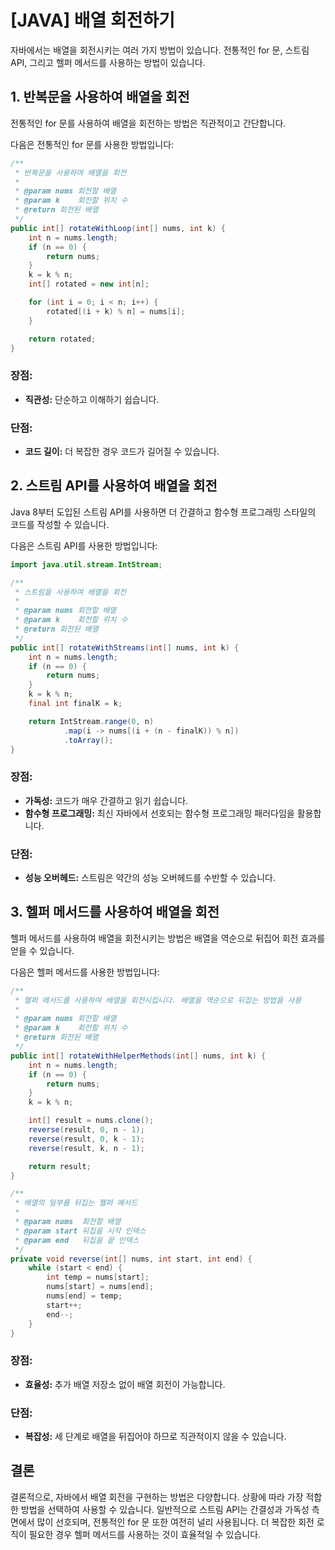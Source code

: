 # [JAVA] 배열 회전하기

자바에서는 배열을 회전시키는 여러 가지 방법이 있습니다. 전통적인 for 문, 스트림 API, 그리고 헬퍼 메서드를 사용하는 방법이 있습니다.

## 1. 반복문을 사용하여 배열을 회전

전통적인 for 문를 사용하여 배열을 회전하는 방법은 직관적이고 간단합니다.

다음은 전통적인 for 문를 사용한 방법입니다:

```java
/**
 * 반복문을 사용하여 배열을 회전
 *
 * @param nums 회전할 배열
 * @param k    회전할 위치 수
 * @return 회전된 배열
 */
public int[] rotateWithLoop(int[] nums, int k) {
    int n = nums.length;
    if (n == 0) {
        return nums;
    }
    k = k % n;
    int[] rotated = new int[n];

    for (int i = 0; i < n; i++) {
        rotated[(i + k) % n] = nums[i];
    }

    return rotated;
}
```

### **장점:**
- **직관성:** 단순하고 이해하기 쉽습니다.

### **단점:**
- **코드 길이:** 더 복잡한 경우 코드가 길어질 수 있습니다.

## 2. 스트림 API를 사용하여 배열을 회전

Java 8부터 도입된 스트림 API를 사용하면 더 간결하고 함수형 프로그래밍 스타일의 코드를 작성할 수 있습니다.

다음은 스트림 API를 사용한 방법입니다:

```java
import java.util.stream.IntStream;

/**
 * 스트림을 사용하여 배열을 회전
 *
 * @param nums 회전할 배열
 * @param k    회전할 위치 수
 * @return 회전된 배열
 */
public int[] rotateWithStreams(int[] nums, int k) {
    int n = nums.length;
    if (n == 0) {
        return nums;
    }
    k = k % n;
    final int finalK = k;

    return IntStream.range(0, n)
            .map(i -> nums[(i + (n - finalK)) % n])
            .toArray();
}
```

### **장점:**
- **가독성:** 코드가 매우 간결하고 읽기 쉽습니다.
- **함수형 프로그래밍:** 최신 자바에서 선호되는 함수형 프로그래밍 패러다임을 활용합니다.

### **단점:**
- **성능 오버헤드:** 스트림은 약간의 성능 오버헤드를 수반할 수 있습니다.

## 3. 헬퍼 메서드를 사용하여 배열을 회전

헬퍼 메서드를 사용하여 배열을 회전시키는 방법은 배열을 역순으로 뒤집어 회전 효과를 얻을 수 있습니다.

다음은 헬퍼 메서드를 사용한 방법입니다:

```java
/**
 * 헬퍼 메서드를 사용하여 배열을 회전시킵니다. 배열을 역순으로 뒤집는 방법을 사용
 *
 * @param nums 회전할 배열
 * @param k    회전할 위치 수
 * @return 회전된 배열
 */
public int[] rotateWithHelperMethods(int[] nums, int k) {
    int n = nums.length;
    if (n == 0) {
        return nums;
    }
    k = k % n;

    int[] result = nums.clone();
    reverse(result, 0, n - 1);
    reverse(result, 0, k - 1);
    reverse(result, k, n - 1);

    return result;
}

/**
 * 배열의 일부를 뒤집는 헬퍼 메서드
 *
 * @param nums  회전할 배열
 * @param start 뒤집을 시작 인덱스
 * @param end   뒤집을 끝 인덱스
 */
private void reverse(int[] nums, int start, int end) {
    while (start < end) {
        int temp = nums[start];
        nums[start] = nums[end];
        nums[end] = temp;
        start++;
        end--;
    }
}
```

### **장점:**
- **효율성:** 추가 배열 저장소 없이 배열 회전이 가능합니다.

### **단점:**
- **복잡성:** 세 단계로 배열을 뒤집어야 하므로 직관적이지 않을 수 있습니다.

## 결론

결론적으로, 자바에서 배열 회전을 구현하는 방법은 다양합니다. 상황에 따라 가장 적합한 방법을 선택하여 사용할 수 있습니다. 일반적으로 스트림 API는 간결성과 가독성 측면에서 많이 선호되며, 전통적인 for 문 또한 여전히 널리 사용됩니다. 더 복잡한 회전 로직이 필요한 경우 헬퍼 메서드를 사용하는 것이 효율적일 수 있습니다.
